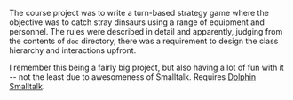 The course project was to write a turn-based strategy game where the objective was
to catch stray dinsaurs using a range of equipment and personnel. The rules were 
described in detail and apparently, judging from the contents of `doc` directory,
 there was a requirement to design the class hierarchy and interactions upfront.

I remember this being a fairly big project, but also having a lot of fun with it --
not the least due to awesomeness of Smalltalk. Requires [Dolphin Smalltalk](http://www.object-arts.com/products/dce.html).
